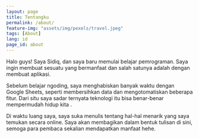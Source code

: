 ```yaml
---
layout: page
title: Tentangku
permalink: /about/
feature-img: "assets/img/pexels/travel.jpeg"
tags: [About]
lang: id
page_id: about
---
```


Halo guys! Saya Sidiq, dan saya baru memulai belajar pemrograman. Saya ingin membuat sesuatu yang bermanfaat dan salah satunya adalah dengan membuat aplikasi.

Sebelum belajar ngoding, saya menghabiskan banyak waktu dengan Google Sheets, seperti membersihkan data dan mengotomatiskan beberapa fitur. Dari situ saya sadar  ternyata teknologi itu bisa benar-benar mempermudah hidup kita .

Di waktu luang saya, saya suka menulis tentang hal-hal menarik yang saya temukan secara online. Saya akan membagikan dalam bentuk tulisan di sini, semoga para pembaca sekalian mendapatkan manfaat hehe.
 
